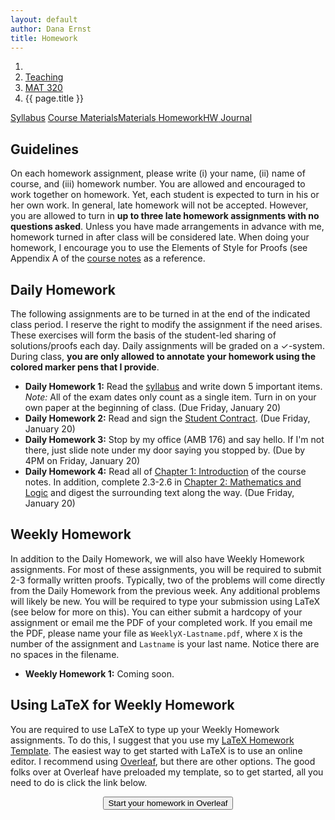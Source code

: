 ```yaml
---
layout: default
author: Dana Ernst
title: Homework
---
```


<ol class="breadcrumb">
  <li><a href="/"><i class="fa fa-home"></i></a></li>
  <li><a href="/teaching/">Teaching</a></li>
  <li><a href="/teaching/mat320s17">MAT 320</a></li>
  <li class="active">{{ page.title }}</li>
</ol>

<div class="row">
<div class="col-xs-12">
<div class="btn-group btn-group-justified">
<a class="btn btn-default btn-success" href="{{site.baseurl}}/teaching/mat320s17/syllabus/">Syllabus</a>
<a class="btn btn-default btn-primary" href="{{site.baseurl}}/teaching/mat320s17/materials/">
<span class="hidden-xs">Course Materials</span><span class="visible-xs">Materials</span>
</a>
<a class="btn btn-default btn-warning" href="{{site.baseurl}}/teaching/mat320s17/homework/">
<span class="hidden-xs">Homework</span><span class="visible-xs">HW</span>
</a>
<a class="btn btn-default btn-info" href="{{site.baseurl}}/teaching/mat320s17/journal/">Journal</a>
</div>
</div>
</div>

## Guidelines ##
On each homework assignment, please write (i) your name, (ii) name of course, and (iii) homework number. You are allowed and encouraged to work together on homework. Yet, each student is expected to turn in his or her own work. In general, late homework will not be accepted. However, you are allowed to turn in **up to three late homework assignments with no questions asked**. Unless you have made arrangements in advance with me, homework turned in after class will be considered late. When doing your homework, I encourage you to use the Elements of Style for Proofs (see Appendix A of the [course notes]({{site.baseurl}}/teaching/mat320s17/materials/) as a reference.

## Daily Homework ##
The following assignments are to be turned in at the end of the indicated class period.  I reserve the right to modify the assignment if the need arises.  These exercises will form the basis of the student-led sharing of solutions/proofs each day.  Daily assignments will be graded on a $\checkmark$-system.  During class, **you are only allowed to annotate your homework using the colored marker pens that I provide**.

- **Daily Homework 1:** Read the [syllabus]({{site.baseurl}}/teaching/mat320s17/syllabus/) and write down 5 important items.  *Note:*  All of the exam dates only count as a single item.  Turn in on your own paper at the beginning of class. (Due Friday, January 20)
- **Daily Homework 2:** Read and sign the [Student Contract]({{site.baseurl}}/teaching/StudentContract.pdf). (Due Friday, January 20)
- **Daily Homework 3:** Stop by my office (AMB 176) and say hello. If I'm not there, just slide note under my door saying you stopped by. (Due by 4PM on Friday, January 20)
- **Daily Homework 4:** Read all of [Chapter 1: Introduction]({{site.baseurl}}/teaching/mat320s17/Introduction.pdf) of the course notes.  In addition, complete 2.3-2.6 in [Chapter 2: Mathematics and Logic]({{site.baseurl}}/teaching/mat411f16/MathAndLogic.pdf) and digest the surrounding text along the way. (Due Friday, January 20)

## Weekly Homework ##
In addition to the Daily Homework, we will also have Weekly Homework assignments.  For most of these assignments, you will be required to submit 2-3 formally written proofs.  Typically, two of the problems will come directly from the Daily Homework from the previous week.  Any additional problems will likely be new.  You will be required to type your submission using LaTeX (see below for more on this).  You can either submit a hardcopy of your assignment or email me the PDF of your completed work. If you email me the PDF, please name your file as <code>WeeklyX-Lastname.pdf</code>, where <code>X</code> is the number of the assignment and <code>Lastname</code> is your last name.  Notice there are no spaces in the filename.

- **Weekly Homework 1:** Coming soon.

## Using LaTeX for Weekly Homework ##
You are required to use LaTeX to type up your Weekly Homework assignments.  To do this, I suggest that you use my [LaTeX Homework Template](https://github.com/dcernst/MiscTeachingMaterials/blob/master/HWTemplate.tex).  The easiest way to get started with LaTeX is to use an online editor.  I recommend using [Overleaf](https://overleaf.com), but there are other options.  The good folks over at Overleaf have preloaded my template, so to get started, all you need to do is click the link below.

<center>
<form action="https://www.writelatex.com/docs" method="POST">
    <input type="hidden" name="template" value="danaernst-weekly_homework_x">
    <input type="submit" class="wl-submit" value="Start your homework in Overleaf">
  </form>
</center>

<br>
